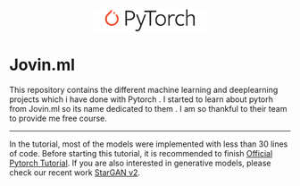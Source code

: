 <p align="center"><img width="40%" src="logo/pytorch_logo_2018.svg" /></p>

# Jovin.ml
This repository contains the different machine learning and deeplearning projects which i have done with Pytorch . I started to learn about pytorh from Jovin.ml so its name dedicated to them . I am so thankful to their team to provide me free course.

-------------------------------------------------------------------------------------------------------------------------------


In the tutorial, most of the models were implemented with less than 30 lines of code. Before starting this tutorial, it is recommended to finish [Official Pytorch Tutorial](http://pytorch.org/tutorials/beginner/deep_learning_60min_blitz.html). If you are also interested in generative models, please check our recent work [StarGAN v2](https://github.com/clovaai/stargan-v2).



